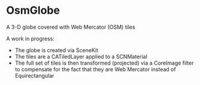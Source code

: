 # OsmGlobe
A 3-D globe covered with Web Mercator (OSM) tiles

A work in progress:

* The globe is created via SceneKit
* The tiles are a CATiledLayer applied to a SCNMaterial
* The full set of tiles is then transformed (projected) via a CoreImage filter to compensate for the fact that they are Web Mercator instead of Equirectangular
